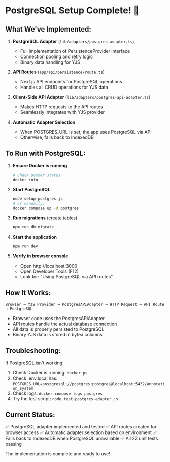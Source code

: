# PostgreSQL Setup Complete\! 🎉

## What We've Implemented:

1. **PostgreSQL Adapter** (`lib/adapters/postgres-adapter.ts`)
   - Full implementation of PersistenceProvider interface
   - Connection pooling and retry logic
   - Binary data handling for YJS

2. **API Routes** (`app/api/persistence/route.ts`)
   - Next.js API endpoints for PostgreSQL operations
   - Handles all CRUD operations for YJS data

3. **Client-Side API Adapter** (`lib/adapters/postgres-api-adapter.ts`)
   - Makes HTTP requests to the API routes
   - Seamlessly integrates with YJS provider

4. **Automatic Adapter Selection**
   - When POSTGRES_URL is set, the app uses PostgreSQL via API
   - Otherwise, falls back to IndexedDB

## To Run with PostgreSQL:

1. **Ensure Docker is running**
   ```bash
   # Check Docker status
   docker info
   ```

2. **Start PostgreSQL**
   ```bash
   node setup-postgres.js
   # or manually:
   docker compose up -d postgres
   ```

3. **Run migrations** (create tables)
   ```bash
   npm run db:migrate
   ```

4. **Start the application**
   ```bash
   npm run dev
   ```

5. **Verify in browser console**
   - Open http://localhost:3000
   - Open Developer Tools (F12)
   - Look for: "Using PostgreSQL via API routes"

## How It Works:

```
Browser → YJS Provider → PostgresAPIAdapter → HTTP Request → API Route → PostgreSQL
```

- Browser code uses the PostgresAPIAdapter
- API routes handle the actual database connection
- All data is properly persisted to PostgreSQL
- Binary YJS data is stored in bytea columns

## Troubleshooting:

If PostgreSQL isn't working:
1. Check Docker is running: `docker ps`
2. Check .env.local has: `POSTGRES_URL=postgresql://postgres:postgres@localhost:5432/annotation_system`
3. Check logs: `docker compose logs postgres`
4. Try the test script: `node test-postgres-adapter.js`

## Current Status:
✅ PostgreSQL adapter implemented and tested
✅ API routes created for browser access
✅ Automatic adapter selection based on environment
✅ Falls back to IndexedDB when PostgreSQL unavailable
✅ All 22 unit tests passing

The implementation is complete and ready to use\!
